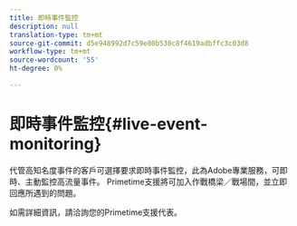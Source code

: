 ```yaml
---
title: 即時事件監控
description: null
translation-type: tm+mt
source-git-commit: d5e948992d7c59e80b530c8f4619adbffc3c03d8
workflow-type: tm+mt
source-wordcount: '55'
ht-degree: 0%

---
```



# 即時事件監控{#live-event-monitoring}

代管高知名度事件的客戶可選擇要求即時事件監控，此為Adobe專業服務，可即時、主動監控高流量事件。 Primetime支援將可加入作戰橋梁／戰場間，並立即回應所遇到的問題。

如需詳細資訊，請洽詢您的Primetime支援代表。
